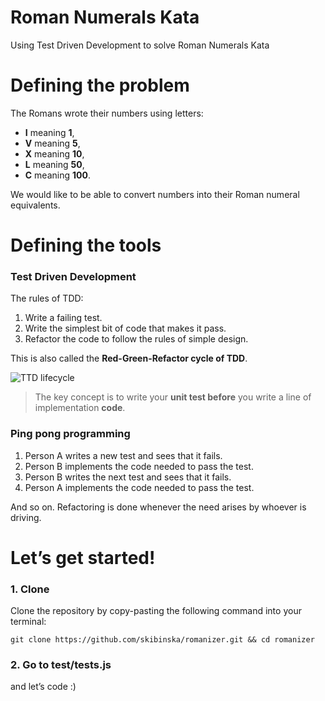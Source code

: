 # Roman Numerals Kata 

Using Test Driven Development to solve Roman Numerals Kata

# Defining the problem

The Romans wrote their numbers using letters: 

- **I** meaning **1**,
- **V** meaning **5**, 
- **X** meaning **10**,
- **L** meaning **50**,
- **C** meaning **100**.

We would like to be able to convert numbers into their Roman numeral equivalents.   

# Defining the tools

### Test Driven Development

The rules of TDD:

1. Write a failing test.
2. Write the simplest bit of code that makes it pass.
3. Refactor the code to follow the rules of simple design.

This is also called the **Red-Green-Refactor cycle of TDD**.

![TTD lifecycle](https://cloud.githubusercontent.com/assets/10700103/23134527/09fabe52-f78d-11e6-90d8-b747714a52f6.png)

> The key concept is to write your **unit test before** you write a line of implementation **code**.

### Ping pong programming

1. Person A writes a new test and sees that it fails.
2. Person B implements the code needed to pass the test.
3. Person B writes the next test and sees that it fails.
4. Person A implements the code needed to pass the test.

And so on. Refactoring is done whenever the need arises by whoever is driving.

# Let’s get started!

### 1. Clone

Clone the repository by copy-pasting the following command into your terminal:

  ```
  git clone https://github.com/skibinska/romanizer.git && cd romanizer
  ```

### 2. Go to test/tests.js

and let’s code :)



